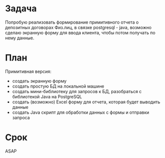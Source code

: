 # Задача
Попробую реализовать формирование примитивного отчета о депозитных договорах Физ.лиц, в связке postgresql - java, 
возможно сделаю экранную форму для ввода клиента, чтобы потом получать по нему данные.

# План
Примитивная версия:
- создать экранную форму
- создать простую БД на локальной машине
- создать мини-библиотеку для запросов к БД, разобраться с библиотекой Java на PostgreSQL
- создать (возможно) Excel форму для отчета, которая будет выводить данные
- создать Java скрипт для обработки данных с формы и отправки запроса

# Срок
ASAP